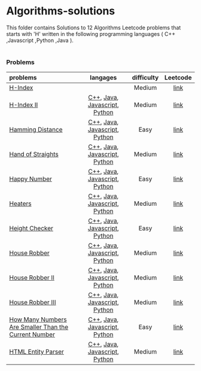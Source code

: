 # Algorithms-solutions
This folder contains Solutions to 12 Algorithms Leetcode problems that starts with 'H' written in the following programming languages ( C++ ,Javascript ,Python ,Java ).<br><br>
### Problems ###
|problems|langages|difficulty|Leetcode|
|:-------|:------:|:--------:|:------:|
|[H-Index](./H-Index)||Medium|[link](https://www.leetcode.com/problems/h-index)|
|[H-Index II](./H-Index%20II)|[C++](./scripts/algorithms/H/H-Index%20II/H-Index%20II.cpp), [Java](./scripts/algorithms/H/H-Index%20II/H-Index%20II.java), [Javascript](./scripts/algorithms/H/H-Index%20II/H-Index%20II.js), [Python](./scripts/algorithms/H/H-Index%20II/H-Index%20II.py)|Medium|[link](https://leetcode.com/problems/h-index-ii)|
|[Hamming Distance](./Hamming%20Distance)|[C++](./scripts/algorithms/H/Hamming%20Distance/Hamming%20Distance.cpp), [Java](./scripts/algorithms/H/Hamming%20Distance/Hamming%20Distance.java), [Javascript](./scripts/algorithms/H/Hamming%20Distance/Hamming%20Distance.js), [Python](./scripts/algorithms/H/Hamming%20Distance/Hamming%20Distance.py)|Easy|[link](https://leetcode.com/problems/hamming-distance)|
|[Hand of Straights](./Hand%20of%20Straights)|[C++](./scripts/algorithms/H/Hand%20of%20Straights/Hand%20of%20Straights.cpp), [Java](./scripts/algorithms/H/Hand%20of%20Straights/Hand%20of%20Straights.java), [Javascript](./scripts/algorithms/H/Hand%20of%20Straights/Hand%20of%20Straights.js), [Python](./scripts/algorithms/H/Hand%20of%20Straights/Hand%20of%20Straights.py)|Medium|[link](https://leetcode.com/problems/hand-of-straights)|
|[Happy Number](./Happy%20Number)|[C++](./scripts/algorithms/H/Happy%20Number/Happy%20Number.cpp), [Java](./scripts/algorithms/H/Happy%20Number/Happy%20Number.java), [Javascript](./scripts/algorithms/H/Happy%20Number/Happy%20Number.js), [Python](./scripts/algorithms/H/Happy%20Number/Happy%20Number.py)|Easy|[link](https://leetcode.com/problems/happy-number)|
|[Heaters](./Heaters)|[C++](./scripts/algorithms/H/Heaters/Heaters.cpp), [Java](./scripts/algorithms/H/Heaters/Heaters.java), [Javascript](./scripts/algorithms/H/Heaters/Heaters.js), [Python](./scripts/algorithms/H/Heaters/Heaters.py)|Medium|[link](https://leetcode.com/problems/heaters)|
|[Height Checker](./Height%20Checker)|[C++](./scripts/algorithms/H/Height%20Checker/Height%20Checker.cpp), [Java](./scripts/algorithms/H/Height%20Checker/Height%20Checker.java), [Javascript](./scripts/algorithms/H/Height%20Checker/Height%20Checker.js), [Python](./scripts/algorithms/H/Height%20Checker/Height%20Checker.py)|Easy|[link](https://leetcode.com/problems/height-checker)|
|[House Robber](./House%20Robber)|[C++](./scripts/algorithms/H/House%20Robber/House%20Robber.cpp), [Java](./scripts/algorithms/H/House%20Robber/House%20Robber.java), [Javascript](./scripts/algorithms/H/House%20Robber/House%20Robber.js), [Python](./scripts/algorithms/H/House%20Robber/House%20Robber.py)|Medium|[link](https://leetcode.com/problems/house-robber)|
|[House Robber II](./House%20Robber%20II)|[C++](./scripts/algorithms/H/House%20Robber%20II/House%20Robber%20II.cpp), [Java](./scripts/algorithms/H/House%20Robber%20II/House%20Robber%20II.java), [Javascript](./scripts/algorithms/H/House%20Robber%20II/House%20Robber%20II.js), [Python](./scripts/algorithms/H/House%20Robber%20II/House%20Robber%20II.py)|Medium|[link](https://leetcode.com/problems/house-robber-ii)|
|[House Robber III](./House%20Robber%20III)|[C++](./scripts/algorithms/H/House%20Robber%20III/House%20Robber%20III.cpp), [Java](./scripts/algorithms/H/House%20Robber%20III/House%20Robber%20III.java), [Javascript](./scripts/algorithms/H/House%20Robber%20III/House%20Robber%20III.js), [Python](./scripts/algorithms/H/House%20Robber%20III/House%20Robber%20III.py)|Medium|[link](https://leetcode.com/problems/house-robber-iii)|
|[How Many Numbers Are Smaller Than the Current Number](./How%20Many%20Numbers%20Are%20Smaller%20Than%20the%20Current%20Number)|[C++](./scripts/algorithms/H/How%20Many%20Numbers%20Are%20Smaller%20Than%20the%20Current%20Number/How%20Many%20Numbers%20Are%20Smaller%20Than%20the%20Current%20Number.cpp), [Java](./scripts/algorithms/H/How%20Many%20Numbers%20Are%20Smaller%20Than%20the%20Current%20Number/How%20Many%20Numbers%20Are%20Smaller%20Than%20the%20Current%20Number.java), [Javascript](./scripts/algorithms/H/How%20Many%20Numbers%20Are%20Smaller%20Than%20the%20Current%20Number/How%20Many%20Numbers%20Are%20Smaller%20Than%20the%20Current%20Number.js), [Python](./scripts/algorithms/H/How%20Many%20Numbers%20Are%20Smaller%20Than%20the%20Current%20Number/How%20Many%20Numbers%20Are%20Smaller%20Than%20the%20Current%20Number.py)|Easy|[link](https://leetcode.com/problems/how-many-numbers-are-smaller-than-the-current-number)|
|[HTML Entity Parser](./HTML%20Entity%20Parser)|[C++](./scripts/algorithms/H/HTML%20Entity%20Parser/HTML%20Entity%20Parser.cpp), [Java](./scripts/algorithms/H/HTML%20Entity%20Parser/HTML%20Entity%20Parser.java), [Javascript](./scripts/algorithms/H/HTML%20Entity%20Parser/HTML%20Entity%20Parser.js), [Python](./scripts/algorithms/H/HTML%20Entity%20Parser/HTML%20Entity%20Parser.py)|Medium|[link](https://leetcode.com/problems/html-entity-parser)|